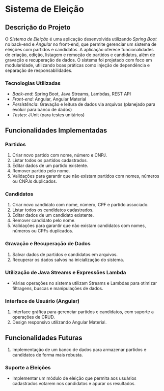 # Sistema de Eleição 
## Descrição do Projeto

O *Sistema de Eleição* é uma aplicação desenvolvida utilizando *Spring Boot* no back-end e *Angular* no front-end, que permite gerenciar um sistema de eleições com partidos e candidatos. A aplicação oferece funcionalidades de criação, edição, listagem e remoção de partidos e candidatos, além de gravação e recuperação de dados. O sistema foi projetado com foco em modularidade, utilizando boas práticas como injeção de dependência e separação de responsabilidades.

### Tecnologias Utilizadas

- *Back-end*: Spring Boot, Java Streams, Lambdas, REST API
- *Front-end*: Angular, Angular Material
- *Persistência*: Gravação e leitura de dados via arquivos (planejado para evoluir para banco de dados)
- *Testes*: JUnit (para testes unitários)

## Funcionalidades Implementadas

### Partidos

1. Criar novo partido com nome, número e CNPJ.
2. Listar todos os partidos cadastrados.
3. Editar dados de um partido existente.
4. Remover partido pelo nome.
5. Validações para garantir que não existam partidos com nomes, números ou CNPJs duplicados.

### Candidatos

1. Criar novo candidato com nome, número, CPF e partido associado.
2. Listar todos os candidatos cadastrados.
3. Editar dados de um candidato existente.
4. Remover candidato pelo nome.
5. Validações para garantir que não existam candidatos com nomes, números ou CPFs duplicados.

### Gravação e Recuperação de Dados

1. Salvar dados de partidos e candidatos em arquivos.
2. Recuperar os dados salvos na inicialização do sistema.

### Utilização de Java Streams e Expressões Lambda

- Várias operações no sistema utilizam Streams e Lambdas para otimizar filtragens, buscas e manipulações de dados.

### Interface de Usuário (Angular)

1. Interface gráfica para gerenciar partidos e candidatos, com suporte a operações de CRUD.
2. Design responsivo utilizando Angular Material.

## Funcionalidades Futuras

1. Implementação de um banco de dados para armazenar partidos e candidatos de forma mais robusta.

### Suporte a Eleições

- Implementar um módulo de eleição que permita aos usuários cadastrados votarem nos candidatos e apurar os resultados.
 
